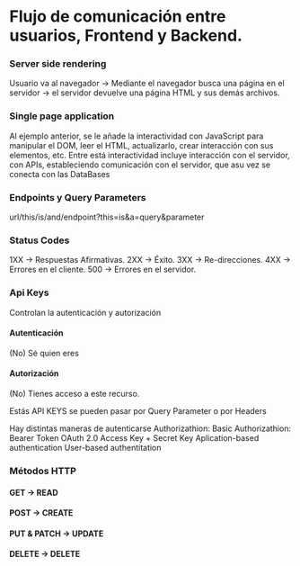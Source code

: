 # Flujo de comunicación entre usuarios, Frontend y Backend.

### Server side rendering
Usuario va al navegador -> Mediante el navegador busca una página en el servidor -> el servidor devuelve una página HTML y sus demás archivos.


### Single page application
Al ejemplo anterior, se le añade la interactividad con JavaScript para manipular el DOM, leer el HTML, actualizarlo, crear interacción con sus elementos, etc. Entre está interactividad incluye interacción con el servidor, con APIs,  estableciendo comunicación con el servidor, que asu vez se conecta con las DataBases

### Endpoints y Query Parameters
url/this/is/and/endpoint?this=is&a=query&parameter


### Status Codes

1XX -> Respuestas Afirmativas.
2XX -> Éxito.
3XX -> Re-direcciones.
4XX -> Errores en el cliente.
500 -> Errores en el servidor.

### Api Keys
Controlan la autenticación y autorización
#### Autenticación
(No) Sé quien eres
#### Autorización
(No) Tienes acceso a este recurso.

Estás API KEYS se pueden pasar por Query Parameter o por Headers 

Hay distintas maneras de autenticarse
Authorizathion: Basic
Authorizathion: Bearer Token
OAuth 2.0
Access Key + Secret Key
Aplication-based authentication
User-based authentitation


### Métodos HTTP

#### GET -> READ
#### POST -> CREATE
#### PUT & PATCH -> UPDATE
#### DELETE -> DELETE